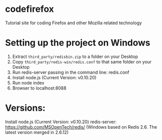codefirefox
===========

Tutorial site for coding Firefox and other Mozilla related technology

Setting up the project on Windows
=================================

1. Extract `third_party/redisbin.zip` to a folder on your Desktop
2. Copy `third_party/redis-win/redis.conf` to that same folder on your Desktop
3. Run redis-server passing in the command line: redis.conf
4. Install node.js (Current Version: v0.10.20)
5. Run node index
6. Browser to localhost:8088

Versions:
=========

Install node.js (Current Version: v0.10.20)
redis-server: https://github.com/MSOpenTech/redis/ (Windows based on Redis 2.6. The latest version merged in 2.6.12)
